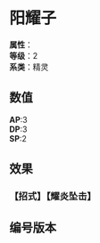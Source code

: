 <script setup>
let list = [
    { number: "SP02-011", url: "/packs/SP02" }
]
</script>

# 阳耀子

**属性**：<CardAttribute text="火"/><br>
**等级**：2<br>
**系类**：精灵

## 数值

**AP**:3<br>
**DP**:3<br>
**SP**:2

## 效果

### 【招式】【耀炎坠击】

## 编号版本

<CardNumberBox :list="list"/>